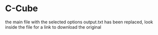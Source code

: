 # C-Cube
the main file with the selected options output.txt has been replaced, look inside the file for a link to download the original

